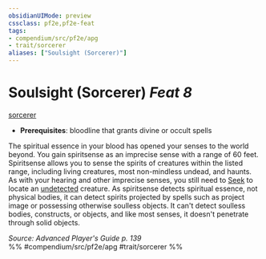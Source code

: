 ```yaml
---
obsidianUIMode: preview
cssclass: pf2e,pf2e-feat
tags:
- compendium/src/pf2e/apg
- trait/sorcerer
aliases: ["Soulsight (Sorcerer)"]
---
```

# Soulsight (Sorcerer)  *Feat 8*  
[sorcerer](../../Rules/traits/sorcerer.md)  

- **Prerequisites**: bloodline that grants divine or occult spells

The spiritual essence in your blood has opened your senses to the world beyond. You gain spiritsense as an imprecise sense with a range of 60 feet. Spiritsense allows you to sense the spirits of creatures within the listed range, including living creatures, most non-mindless undead, and haunts. As with your hearing and other imprecise senses, you still need to [Seek](../../Rules/actions/seek.md) to locate an [undetected](../../Rules/conditions.md#Undetected) creature. As spiritsense detects spiritual essence, not physical bodies, it can detect spirits projected by spells such as project image or possessing otherwise soulless objects. It can't detect soulless bodies, constructs, or objects, and like most senses, it doesn't penetrate through solid objects.

*Source: Advanced Player's Guide p. 139*  
%% #compendium/src/pf2e/apg #trait/sorcerer %%